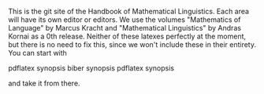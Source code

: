This is the git site of the Handbook of Mathematical Linguistics. Each area
will have its own editor or editors.  We use the volumes "Mathematics of
Language" by Marcus Kracht and "Mathematical Linguistics" by Andras Kornai as
a 0th release.  Neither of these latexes perfectly at the moment, but there is
no need to fix this, since we won't include these in their entirety.  You can
start with

pdflatex synopsis
biber synopsis
pdflatex synopsis

and take it from there.
